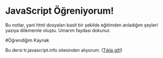 # JavaScript Öğreniyorum!

Bu notlar, yani html dosyaları basit bir şekilde eğitimden anladığım şeyleri yazıya dökmemle oluştu. Umarım faydası dokunur.

#Öğrendiğim Kaynak

Bu dersi tr.javascript.info sitesinden alıyorum. ([Tıkla git!](https://tr.javascript.info))
